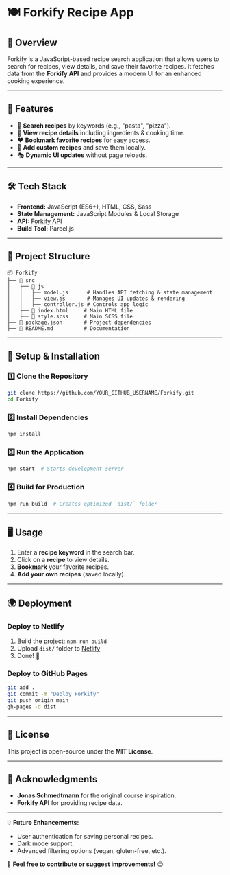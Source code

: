# 🍽️ Forkify Recipe App

## 📌 Overview
Forkify is a JavaScript-based recipe search application that allows users to search for recipes, view details, and save their favorite recipes. It fetches data from the **Forkify API** and provides a modern UI for an enhanced cooking experience.

---

## 🚀 Features
- 🔎 **Search recipes** by keywords (e.g., "pasta", "pizza").
- 📜 **View recipe details** including ingredients & cooking time.
- ❤️ **Bookmark favorite recipes** for easy access.
- 📝 **Add custom recipes** and save them locally.
- 🎭 **Dynamic UI updates** without page reloads.

---

## 🛠️ Tech Stack
- **Frontend:** JavaScript (ES6+), HTML, CSS, Sass
- **State Management:** JavaScript Modules & Local Storage
- **API:** [Forkify API](https://forkify-api.herokuapp.com/)
- **Build Tool:** Parcel.js

---

## 📂 Project Structure
```
📦 Forkify
├── 📂 src
│   ├── 📂 js
│   │   ├── model.js      # Handles API fetching & state management
│   │   ├── view.js       # Manages UI updates & rendering
│   │   ├── controller.js # Controls app logic
│   ├── 📜 index.html     # Main HTML file
│   ├── 📜 style.scss     # Main SCSS file
├── 📜 package.json       # Project dependencies
├── 📜 README.md          # Documentation
```

---

## 🔧 Setup & Installation
### **1️⃣ Clone the Repository**
```bash
git clone https://github.com/YOUR_GITHUB_USERNAME/Forkify.git
cd Forkify
```

### **2️⃣ Install Dependencies**
```bash
npm install
```

### **3️⃣ Run the Application**
```bash
npm start  # Starts development server
```

### **4️⃣ Build for Production**
```bash
npm run build  # Creates optimized `dist/` folder
```

---

## 🖥️ Usage
1. Enter a **recipe keyword** in the search bar.
2. Click on a **recipe** to view details.
3. **Bookmark** your favorite recipes.
4. **Add your own recipes** (saved locally).

---

## 🌍 Deployment
### **Deploy to Netlify**
1. Build the project: `npm run build`
2. Upload `dist/` folder to [Netlify](https://www.netlify.com/)
3. Done! 🎉

### **Deploy to GitHub Pages**
```bash
git add .
git commit -m "Deploy Forkify"
git push origin main
gh-pages -d dist
```

---

## 📜 License
This project is open-source under the **MIT License**.

---

## 🙌 Acknowledgments
- **Jonas Schmedtmann** for the original course inspiration.
- **Forkify API** for providing recipe data.

---

💡 **Future Enhancements:**
- User authentication for saving personal recipes.
- Dark mode support.
- Advanced filtering options (vegan, gluten-free, etc.).

🚀 **Feel free to contribute or suggest improvements!** 😊
